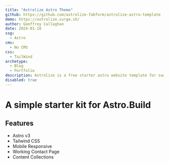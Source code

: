 ```yaml
---
title: "Astrolize Astro Theme"
github: https://github.com/astrolize-fabform/astrolize-astro-template
demo: https://astrolize.surge.sh/ 
author: Geoffrey Callaghan
date: 2024-01-18
ssg:
  - Astro
cms:
  - No CMS
css:
  - TailWind 
archetype:
  - Blog
  - Portfolio
description: Astrolize is a free starter astro website template for saas, startups, marketing websites, landing pages & blogs. Built with Astro & TailwindCSS.
disabled: true
---
```


# A simple starter kit for Astro.Build

## Features 

* Astro v3
* Tailwind CSS
* Mobile Responsive
* Working Contact Page
* Content Collections

